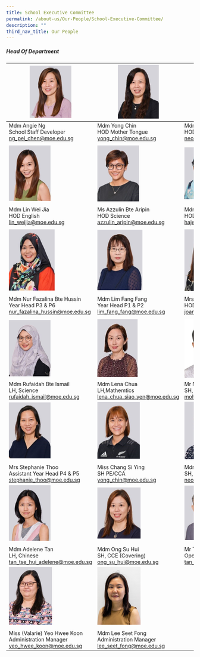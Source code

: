 ```yaml
---
title: School Executive Committee
permalink: /about-us/Our-People/School-Executive-Committee/
description: ""
third_nav_title: Our People
---
```

##### Head Of Department

| <img style="width:50%" src="/images/About%20Us/Our%20People/School%20Exec%20Committee/S1.jpg"> | <img style="width:50%" src="/images/About%20Us/Our%20People/School%20Exec%20Committee/S2.jpg"> | <img style="width:41%" src="/images/About%20Us/Our%20People/School%20Exec%20Committee/S3.jpg"> |
| -------- | -------- | -------- |
| Mdm Angie Ng <br> School Staff Developer <br>ng_pei_chen@moe.edu.sg     | Mdm Yong Chin <br> HOD Mother Tongue <br>yong_chin@moe.edu.sg     | Mdm Neo Bee Leng <br> HOD Mathematics <br> neo_bee_leng@moe.edu.sg |
|  |  |  |
| <img style="width:50%" src="/images/About%20Us/Our%20People/School%20Exec%20Committee/S4.jpg"> | <img style="width:51%" src="/images/About%20Us/Our%20People/School%20Exec%20Committee/S5.jpg"> | <img style="width:42%" src="/images/About%20Us/Our%20People/School%20Exec%20Committee/S7.jpg"> |
|  |  |  |
| Mdm Lin Wei Jia <br> HOD English <br>lin_weijia@moe.edu.sg     | Ms Azzulin Bte Aripin <br> HOD Science <br>azzulin_aripin@moe.edu.sg     | Mdm Hajerah Beevi <br> HOD Student Management <br> hajerah_beevi_kutus@moe.edu.sg |
| | |
| <img style="width:55%" src="/images/About%20Us/Our%20People/School%20Exec%20Committee/S8.jpg"> | <img style="width:55%" src="/images/About%20Us/Our%20People/School%20Exec%20Committee/S9.jpg"> | <img style="width:49%" src="/images/About%20Us/Our%20People/School%20Exec%20Committee/S10.jpg"> |
|  |  |  |
| Mdm Nur Fazalina Bte Hussin <br> Year Head P3 & P6<br>nur_fazalina_hussin@moe.edu.sg     | Mdm Lim Fang Fang <br> Year Head P1 & P2 <br>lim_fang_fang@moe.edu.sg | Mrs Joanna Wong <br> HOD PE & CCA <br> joanna_teo_wei-jin@moe.edu.sg
|  |  |  |
| <img style="width:50%" src="/images/About%20Us/Our%20People/School%20Exec%20Committee/S11.jpg"> | <img style="width:49%" src="/images/About%20Us/Our%20People/School%20Exec%20Committee/S12.jpg"> | <img style="width:49%" src="/images/About%20Us/Our%20People/School%20Exec%20Committee/S13.jpg"> |
| Mdm Rufaidah Bte Ismail <br> LH, Science <br> rufaidah_ismail@moe.edu.sg | Mdm Lena Chua <br> LH,Mathemtics <br>lena_chua_siao_yen@moe.edu.sg  | Mr Mohamed Fazlee Bin Sabari <br> SH, English <br>mohamed_fazlee_sabari@moe.edu.sg|
| <img style="width:50%" src="/images/About%20Us/Our%20People/School%20Exec%20Committee/S14.jpg"> | <img style="width:52%" src="/images/About%20Us/Our%20People/School%20Exec%20Committee/S15.jpg"> | <img style="width:54%" src="/images/About%20Us/Our%20People/School%20Exec%20Committee/S16.jpg"> |
|  |  |  |
| Mrs Stephanie Thoo <br> Assistant Year Head P4 & P5 <br>stephanie_thoo@moe.edu.sg     | Miss Chang Si Ying <br> SH PE/CCA <br>yong_chin@moe.edu.sg     | Mdm Yak Hui Hwa (Mrs Seetoh) <br> SH, ICT (Covering) <br> neo_bee_leng@moe.edu.sg |
| <img style="width:50%" src="/images/About%20Us/Our%20People/School%20Exec%20Committee/S17.jpg"> | <img style="width:53%" src="/images/About%20Us/Our%20People/School%20Exec%20Committee/S18.jpg"> | <img style="width:44%" src="/images/About%20Us/Our%20People/School%20Exec%20Committee/S19.jpg"> |
|  |  |  |
| Mdm Adelene Tan <br> LH, Chinese <br>tan_tse_hui_adelene@moe.edu.sg     | Mdm Ong Su Hui <br> SH, CCE (Covering) <br>ong_su_hui@moe.edu.sg     | Mr Tan Chin Hong<br> Operations Manager <br> tan_chin_hong_a@moe.edu.sg |
| <img style="width:52%" src="/images/About%20Us/Our%20People/School%20Exec%20Committee/S20.jpg"> | <img style="width:53%" src="/images/About%20Us/Our%20People/Executive%20and%20Admin%20Staff/Seet%20Fong_FINAL.jpg"> | 
|  |  |  |
| Miss (Valarie) Yeo Hwee Koon <br> Administration Manager<br>yeo_hwee_koon@moe.edu.sg     | Mdm Lee Seet Fong<br> Administration Manager <br>lee_seet_fong@moe.edu.sg     |